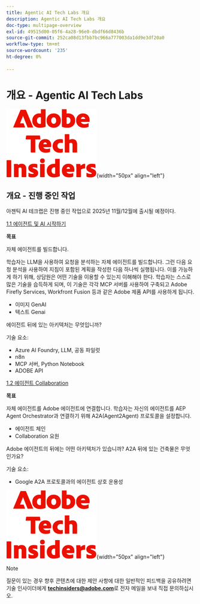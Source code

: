 ```yaml
---
title: Agentic AI Tech Labs 개요
description: Agentic AI Tech Labs 개요
doc-type: multipage-overview
exl-id: 49515d00-05f6-4a28-96e0-dbdf66d8436b
source-git-commit: 252ca08d13fbb7bc966a777003da1dd9e3df20a0
workflow-type: tm+mt
source-wordcount: '235'
ht-degree: 0%

---
```


# 개요 - Agentic AI Tech Labs

![기술 내부자](./assets/images/techinsiders.png){width="50px" align="left"}

## 개요 - 진행 중인 작업

아젠틱 AI 테크랩은 진행 중인 작업으로 2025년 11월/12월에 출시될 예정이다.

[1.1 에이전트 및 AI 시작하기](./modules/agentic-ai/module1.1/agenticai.md)

**목표**

자체 에이전트를 빌드합니다.

학습자는 LLM을 사용하여 요청을 분석하는 자체 에이전트를 빌드합니다. 그런 다음 요청 분석을 사용하여 지침이 포함된 계획을 작성한 다음 하나씩 실행됩니다. 이를 가능하게 하기 위해, 상담원은 어떤 기술을 이용할 수 있는지 이해해야 한다. 학습자는 스스로 많은 기술을 습득하게 되며, 이 기술은 각각 MCP 서버를 사용하여 구축되고 Adobe Firefly Services, Workfront Fusion 등과 같은 Adobe 제품 API를 사용하게 됩니다.

- 이미지 GenAI
- 텍스트 Genai

에이전트 뒤에 있는 아키텍처는 무엇입니까?

기술 요소:

- Azure AI Foundry, LLM, 공동 파일럿
- n8n
- MCP 서버, Python Notebook
- ADOBE API

[1.2 에이전트 Collaboration](./modules/agentic-ai/module1.2/agentcollaboration.md)

**목표**

자체 에이전트를 Adobe 에이전트에 연결합니다. 학습자는 자신의 에이전트를 AEP Agent Orchestrator과 연결하기 위해 A2A(Agent2Agent) 프로토콜을 설정합니다.

- 에이전트 체인
- Collaboration 요원

Adobe 에이전트의 뒤에는 어떤 아키텍처가 있습니까?
A2A 뒤에 있는 건축물은 무엇인가요?

기술 요소:

- Google A2A 프로토콜과의 에이전트 상호 운용성

![기술 내부자](./assets/images/techinsiders.png){width="50px" align="left"}

>[!NOTE]
>
>질문이 있는 경우 향후 콘텐츠에 대한 제안 사항에 대한 일반적인 피드백을 공유하려면 기술 인사이더에게 **techinsiders@adobe.com**&#x200B;로 전자 메일을 보내 직접 문의하십시오.
